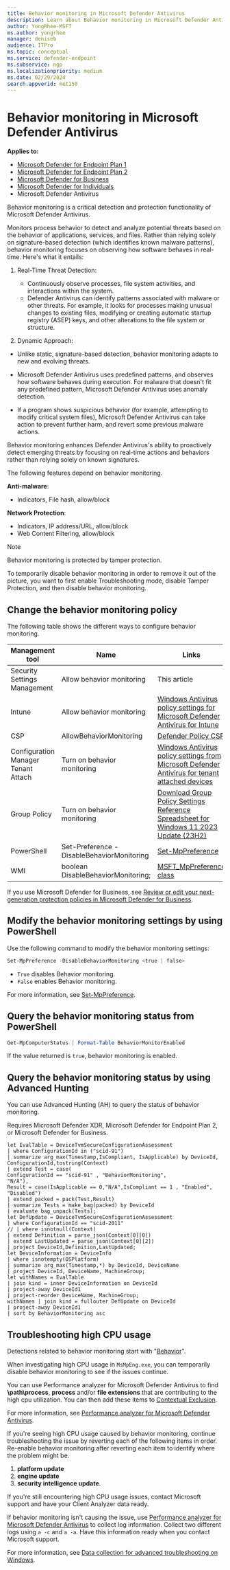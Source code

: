 ```yaml
---
title: Behavior monitoring in Microsoft Defender Antivirus
description: Learn about Behavior monitoring in Microsoft Defender Antivirus and Defender for Endpoint.
author: YongRhee-MSFT
ms.author: yongrhee
manager: deniseb
audience: ITPro
ms.topic: conceptual
ms.service: defender-endpoint
ms.subservice: ngp
ms.localizationpriority: medium
ms.date: 02/29/2024
search.appverid: met150
---
```


# Behavior monitoring in Microsoft Defender Antivirus

**Applies to:**

- [Microsoft Defender for Endpoint Plan 1](microsoft-defender-endpoint.md)
- [Microsoft Defender for Endpoint Plan 2](microsoft-defender-endpoint.md)
- [Microsoft Defender for Business](https://www.microsoft.com/security/business/endpoint-security/microsoft-defender-business)
- [Microsoft Defender for Individuals](https://www.microsoft.com/microsoft-365/microsoft-defender-for-individuals)
- Microsoft Defender Antivirus

Behavior monitoring is a critical detection and protection functionality of Microsoft Defender Antivirus.

Monitors process behavior to detect and analyze potential threats based on the behavior of applications, services, and files. Rather than relying solely on signature-based detection (which identifies known malware patterns), behavior monitoring focuses on observing how software behaves in real-time. Here's what it entails:

1. Real-Time Threat Detection:
   - Continuously observe processes, file system activities, and interactions within the system.
   - Defender Antivirus can identify patterns associated with malware or other threats. For example, it looks for processes making unusual changes to existing files, modifying or creating automatic startup registry (ASEP) keys, and other alterations to the file system or structure.

2. Dynamic Approach:

- Unlike static, signature-based detection, behavior monitoring adapts to new and evolving threats.

- Microsoft Defender Antivirus uses predefined patterns, and observes how software behaves during execution.  For malware that doesn't fit any predefined pattern, Microsoft Defender Antivirus uses anomaly detection.

- If a program shows suspicious behavior (for example, attempting to modify critical system files), Microsoft Defender Antivirus can take action to prevent further harm, and revert some previous malware actions.

Behavior monitoring enhances Defender Antivirus's ability to proactively detect emerging threats by focusing on real-time actions and behaviors rather than relying solely on known signatures.

The following features depend on behavior monitoring.

**Anti-malware**:

- Indicators, File hash, allow/block

**Network Protection**:

- Indicators, IP address/URL, allow/block
- Web Content Filtering, allow/block

> [!NOTE]
> Behavior monitoring is protected by tamper protection.

To temporarily disable behavior monitoring in order to remove it out of the picture, you want to first enable Troubleshooting mode, disable Tamper Protection, and then disable behavior monitoring.

## Change the behavior monitoring policy

The following table shows the different ways to configure behavior monitoring.

| Management tool | Name | Links |
|---|---|---|
| Security Settings Management | Allow behavior monitoring | This article |
| Intune |  Allow behavior monitoring | [Windows Antivirus policy settings for Microsoft Defender Antivirus for Intune](/mem/intune/protect/antivirus-microsoft-defender-settings-windows#real-time-protection) |
| CSP | AllowBehaviorMonitoring | [Defender Policy CSP](/mem/intune/protect/antivirus-microsoft-defender-settings-windows#real-time-protection)   |
| Configuration Manager Tenant Attach | Turn on behavior monitoring | [Windows Antivirus policy settings from Microsoft Defender Antivirus for tenant attached devices](/mem/intune/protect/antivirus-microsoft-defender-settings-windows-tenant-attach#real-time-protection) |
| Group Policy | Turn on behavior monitoring | [Download Group Policy Settings Reference Spreadsheet for Windows 11 2023 Update (23H2)](https://www.microsoft.com/download/details.aspx?id=105668)   |
| PowerShell | Set-Preference -DisableBehaviorMonitoring | [Set-MpPreference](/powershell/module/defender/set-mppreference#-disablebehaviormonitoring) |
| WMI | boolean  DisableBehaviorMonitoring;  | [MSFT\_MpPreference class](/previous-versions/windows/desktop/defender/msft-mppreference) |

If you use Microsoft Defender for Business, see [Review or edit your next-generation protection policies in Microsoft Defender for Business](/defender-business/mdb-next-generation-protection).

## Modify the behavior monitoring settings by using PowerShell

Use the following command to modify the behavior monitoring settings:

```powershell
Set-MpPreference -DisableBehaviorMonitoring <true | false>
```

- `True` disables Behavior monitoring.
- `False` enables Behavior monitoring.

For more information, see [Set-MpPreference](/powershell/module/defender/set-mppreference#-disablebehaviormonitoring).

## Query the behavior monitoring status from PowerShell

```powershell
Get-MpComputerStatus | Format-Table BehaviorMonitorEnabled
```

If the value returned is `true`, behavior monitoring is enabled.

## Query the behavior monitoring status by using Advanced Hunting

You can use Advanced Hunting (AH) to query the status of behavior monitoring.

Requires Microsoft Defender XDR, Microsoft Defender for Endpoint Plan 2, or Microsoft Defender for Business.

```kusto
let EvalTable = DeviceTvmSecureConfigurationAssessment
| where ConfigurationId in ("scid-91")
| summarize arg_max(Timestamp,IsCompliant, IsApplicable) by DeviceId, ConfigurationId,tostring(Context)
| extend Test = case(
ConfigurationId == "scid-91" , "BehaviorMonitoring",
"N/A"),
Result = case(IsApplicable == 0,"N/A",IsCompliant == 1 , "Enabled", "Disabled")
| extend packed = pack(Test,Result)
| summarize Tests = make_bag(packed) by DeviceId
| evaluate bag_unpack(Tests);
let DefUpdate = DeviceTvmSecureConfigurationAssessment
| where ConfigurationId == "scid-2011"
// | where isnotnull(Context)
| extend Definition = parse_json(Context[0][0])
| extend LastUpdated = parse_json(Context[0][2])
| project DeviceId,Definition,LastUpdated;
let DeviceInformation = DeviceInfo
| where isnotempty(OSPlatform)
| summarize arg_max(Timestamp,*) by DeviceId, DeviceName
| project DeviceId, DeviceName, MachineGroup;
let withNames = EvalTable
| join kind = inner DeviceInformation on DeviceId
| project-away DeviceId1
| project-reorder DeviceName, MachineGroup;
withNames | join kind = fullouter DefUpdate on DeviceId
| project-away DeviceId1
| sort by BehaviorMonitoring asc
```

## Troubleshooting high CPU usage

Detections related to behavior monitoring start with "[Behavior](/defender-xdr/malware-naming#type)".

When investigating high CPU usage in `MsMpEng.exe`, you can temporarily disable behavior monitoring to see if the issues continue.

You can use Performance analyzer for Microsoft Defender Antivirus to find **\path\process**, **process** and/or **file extensions** that are contributing to the high cpu utilization. You can then add these items to [Contextual Exclusion](configure-contextual-file-folder-exclusions-microsoft-defender-antivirus.md).

For more information, see [Performance analyzer for Microsoft Defender Antivirus](tune-performance-defender-antivirus.md).

If you're seeing high CPU usage caused by behavior monitoring, continue troubleshooting the issue by reverting each of the following items in order. Re-enable behavior monitoring after reverting each item to identify where the problem might be.

1. **platform update**
2. **engine update**
3. **security intelligence update**.

If you're still encountering high CPU usage issues, contact Microsoft support and have your Client Analyzer data ready.

If behavior monitoring isn't causing the issue, use [Performance analyzer for Microsoft Defender Antivirus](tune-performance-defender-antivirus.md) to collect log information. Collect two different logs using `a -c` and `a -a`. Have this information ready when you contact Microsoft support.

For more information, see [Data collection for advanced troubleshooting on Windows](data-collection-analyzer.md).
